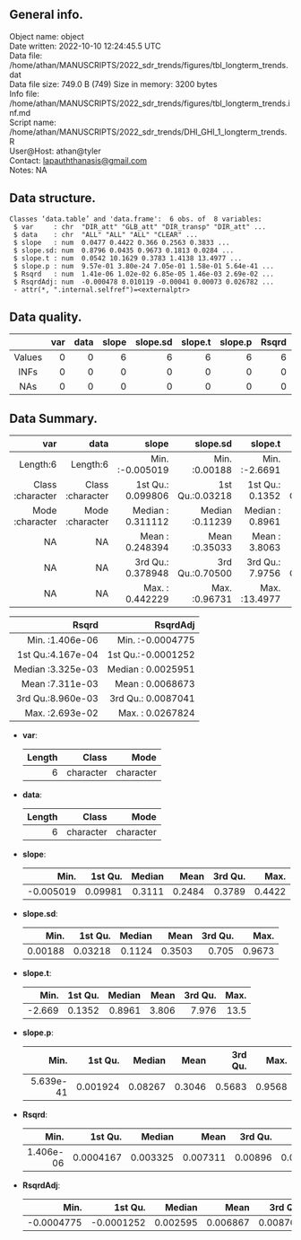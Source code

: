 <!-- This is a markdown file. -->


 General info.
---------------

Object name:    object      
Date written:   2022-10-10 12:24:45.5 UTC  
Data file:      /home/athan/MANUSCRIPTS/2022_sdr_trends/figures/tbl_longterm_trends.dat      
Data file size: 749.0 B (749) 
Size in memory: 3200 bytes      
Info file:      /home/athan/MANUSCRIPTS/2022_sdr_trends/figures/tbl_longterm_trends.inf.md      
Script name:    /home/athan/MANUSCRIPTS/2022_sdr_trends/DHI_GHI_1_longterm_trends.R      
User@Host:      athan@tyler   
Contact:        <lapauththanasis@gmail.com>      
Notes:          NA      


 Data structure.
-----------------

```
Classes ‘data.table’ and 'data.frame':	6 obs. of  8 variables:
 $ var     : chr  "DIR_att" "GLB_att" "DIR_transp" "DIR_att" ...
 $ data    : chr  "ALL" "ALL" "ALL" "CLEAR" ...
 $ slope   : num  0.0477 0.4422 0.366 0.2563 0.3833 ...
 $ slope.sd: num  0.8796 0.0435 0.9673 0.1813 0.0284 ...
 $ slope.t : num  0.0542 10.1629 0.3783 1.4138 13.4977 ...
 $ slope.p : num  9.57e-01 3.80e-24 7.05e-01 1.58e-01 5.64e-41 ...
 $ Rsqrd   : num  1.41e-06 1.02e-02 6.85e-05 1.46e-03 2.69e-02 ...
 $ RsqrdAdj: num  -0.000478 0.010119 -0.00041 0.00073 0.026782 ...
 - attr(*, ".internal.selfref")=<externalptr> 
```


 Data quality.
---------------

| &nbsp; | var | data | slope | slope.sd | slope.t | slope.p | Rsqrd | RsqrdAdj |
|:------:|----:|-----:|------:|---------:|--------:|--------:|------:|---------:|
| Values |   0 |    0 |     6 |        6 |       6 |       6 |     6 |        6 |
|  INFs  |   0 |    0 |     0 |        0 |       0 |       0 |     0 |        0 |
|  NAs   |   0 |    0 |     0 |        0 |       0 |       0 |     0 |        0 |


 Data Summary.
---------------

|              var |             data |             slope |        slope.sd |         slope.t |          slope.p |
|-----------------:|-----------------:|------------------:|----------------:|----------------:|-----------------:|
|         Length:6 |         Length:6 | Min.   :-0.005019 | Min.   :0.00188 | Min.   :-2.6691 | Min.   :0.000000 |
| Class :character | Class :character | 1st Qu.: 0.099806 | 1st Qu.:0.03218 | 1st Qu.: 0.1352 | 1st Qu.:0.001924 |
| Mode  :character | Mode  :character | Median : 0.311112 | Median :0.11239 | Median : 0.8961 | Median :0.082669 |
|               NA |               NA | Mean   : 0.248394 | Mean   :0.35033 | Mean   : 3.8063 | Mean   :0.304562 |
|               NA |               NA | 3rd Qu.: 0.378948 | 3rd Qu.:0.70500 | 3rd Qu.: 7.9756 | 3rd Qu.:0.568336 |
|               NA |               NA | Max.   : 0.442229 | Max.   :0.96731 | Max.   :13.4977 | Max.   :0.956802 |

 

|             Rsqrd |           RsqrdAdj |
|------------------:|-------------------:|
| Min.   :1.406e-06 | Min.   :-0.0004775 |
| 1st Qu.:4.167e-04 | 1st Qu.:-0.0001252 |
| Median :3.325e-03 | Median : 0.0025951 |
| Mean   :7.311e-03 | Mean   : 0.0068673 |
| 3rd Qu.:8.960e-03 | 3rd Qu.: 0.0087041 |
| Max.   :2.693e-02 | Max.   : 0.0267824 |



  * **var**:


    | Length |     Class |      Mode |
    |-------:|----------:|----------:|
    |      6 | character | character |

  * **data**:


    | Length |     Class |      Mode |
    |-------:|----------:|----------:|
    |      6 | character | character |

  * **slope**:


    |      Min. | 1st Qu. | Median |   Mean | 3rd Qu. |   Max. |
    |----------:|--------:|-------:|-------:|--------:|-------:|
    | -0.005019 | 0.09981 | 0.3111 | 0.2484 |  0.3789 | 0.4422 |

  * **slope.sd**:


    |    Min. | 1st Qu. | Median |   Mean | 3rd Qu. |   Max. |
    |--------:|--------:|-------:|-------:|--------:|-------:|
    | 0.00188 | 0.03218 | 0.1124 | 0.3503 |   0.705 | 0.9673 |

  * **slope.t**:


    |   Min. | 1st Qu. | Median |  Mean | 3rd Qu. | Max. |
    |-------:|--------:|-------:|------:|--------:|-----:|
    | -2.669 |  0.1352 | 0.8961 | 3.806 |   7.976 | 13.5 |

  * **slope.p**:


    |      Min. |  1st Qu. |  Median |   Mean | 3rd Qu. |   Max. |
    |----------:|---------:|--------:|-------:|--------:|-------:|
    | 5.639e-41 | 0.001924 | 0.08267 | 0.3046 |  0.5683 | 0.9568 |

  * **Rsqrd**:


    |      Min. |   1st Qu. |   Median |     Mean | 3rd Qu. |    Max. |
    |----------:|----------:|---------:|---------:|--------:|--------:|
    | 1.406e-06 | 0.0004167 | 0.003325 | 0.007311 | 0.00896 | 0.02693 |

  * **RsqrdAdj**:


    |       Min. |    1st Qu. |   Median |     Mean |  3rd Qu. |    Max. |
    |-----------:|-----------:|---------:|---------:|---------:|--------:|
    | -0.0004775 | -0.0001252 | 0.002595 | 0.006867 | 0.008704 | 0.02678 |


<!-- end of list -->


